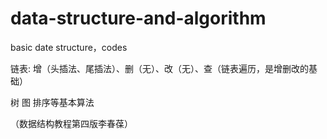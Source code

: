 # data-structure-and-algorithm
basic date structure，codes

链表:
    增（头插法、尾插法）、删（无）、改（无）、查（链表遍历，是增删改的基础）
    
树
图
排序等基本算法





（数据结构教程第四版李春葆）
